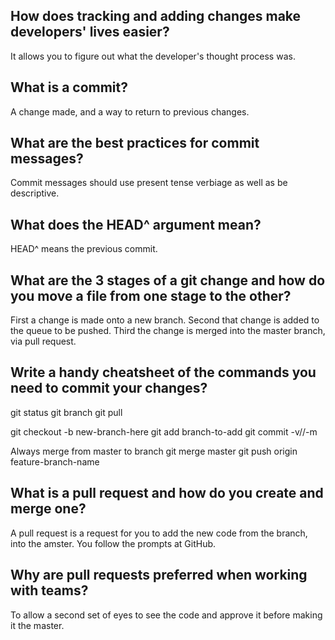 ## How does tracking and adding changes make developers' lives easier?
It allows you to figure out what the developer's thought process was.

## What is a commit?
A change made, and a way to return to previous changes.

## What are the best practices for commit messages?
Commit messages should use present tense verbiage as well as be descriptive.

## What does the HEAD^ argument mean?
HEAD^ means the previous commit.

## What are the 3 stages of a git change and how do you move a file from one stage to the other?
First a change is made onto a new branch.
Second that change is added to the queue to be pushed.
Third the change is merged into the master branch, via pull request.

## Write a handy cheatsheet of the commands you need to commit your changes?

git status
git branch
git pull

git checkout -b new-branch-here
git add branch-to-add
git commit -v//-m

Always merge from master to branch
git merge master
git push origin feature-branch-name

## What is a pull request and how do you create and merge one?
A pull request is a request for you to add the new code from the branch, into the amster. You follow the prompts at GitHub.

## Why are pull requests preferred when working with teams?
To allow a second set of eyes to see the code and approve it before making it the master.